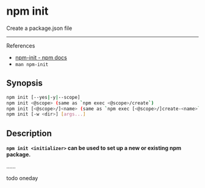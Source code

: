 # npm init

Create a package.json file

---

References

-   [npm-init - npm docs](https://docs.npmjs.com/cli/v7/commands/npm-init)
-   `man npm-init`

## Synopsis

```bash
npm init [--yes|-y|--scope]
npm init <@scope> (same as `npm exec <@scope>/create`)
npm init [<@scope>/]<name> (same as `npm exec [<@scope>/]create-<name>`)
npm init [-w <dir>] [args...]
```

## Description

**`npm init <initializer>` can be used to set up a new or existing npm package.**

……

todo oneday
